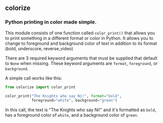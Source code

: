 ## colorize

### Python printing in color made simple.

This module consists of one function called `color_print()` that allows
you to print something in a different format or color in Python.
It allows you to change to foreground and background color of text in addition
to its format (bold, underscore, reverse_video)

There are 3 required keyword arguments that must be supplied that default to
`None` when missing. These keyword arguments are `format`, `foreground`, or
`background`.

A simple call works like this:

```python
from colorize import color_print

color_print("The Knights who say Ni!", format="bold",
            foreground="white", background="green")
```

In this call, the text is "The Knights who say Ni!" and it's formatted as
`bold`, has a foreground color of `white`, and a background color of
`green`.
